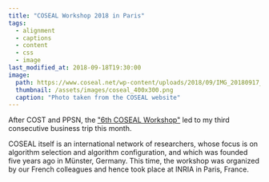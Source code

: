 ```yaml
---
title: "COSEAL Workshop 2018 in Paris"
tags:
  - alignment
  - captions
  - content
  - css
  - image
last_modified_at: 2018-09-18T19:30:00
image: 
  path: https://www.coseal.net/wp-content/uploads/2018/09/IMG_20180917_165655.jpg
  thumbnail: /assets/images/coseal_400x300.png
  caption: "Photo taken from the COSEAL website"
---
```


After COST and PPSN, the ["6th COSEAL Workshop"](http://www.coseal.net/coseal-workshop-2018/) led to my third consecutive business trip this month.

COSEAL itself is an international network of researchers, whose focus is on algorithm selection and algorithm configuration, and which was founded five years ago in Münster, Germany. This time, the workshop was organized by our French colleagues and hence took place at INRIA in Paris, France.